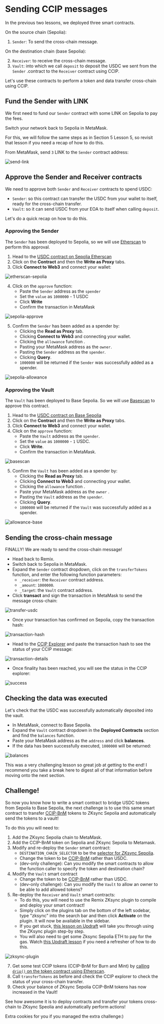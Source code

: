 # Sending CCIP messages

In the previous two lessons, we deployed three smart contracts.

On the source chain (Sepolia):

1. `Sender`: To send the cross-chain message.
   
On the destination chain (base Sepolia):

2. `Receiver`: to receive the cross-chain message.
3. `Vault`: into which we call `deposit` to deposit the USDC we sent from the `Sender` .contract to the `Receiver` contract using CCIP.

Let's use these contracts to perform a token and data transfer cross-chain using CCIP.

## Fund the Sender with LINK

We first need to fund our `Sender` contract with some LINK on Sepolia to pay the fees.

Switch your network back to Sepolia in MetaMask.

For this, we will follow the same steps as in Section 5 Lesson 5, so revisit that lesson if you need a recap of how to do this. 

From MetaMask, send `3` LINK to the `Sender` contract address:

![send-link](../assets/send-link.png)

## Approve the Sender and Receiver contracts

We need to approve both `Sender` and `Receiver` contracts to spend USDC:

- `Sender`: so this contract can transfer the USDC from your wallet to itself, ready for the cross-chain transfer.
- `Vault`: so it can send USDC from your EOA to itself when calling `deposit`.

Let's do a quick recap on how to do this.

### Approving the Sender

The `Sender` has been deployed to Sepolia, so we will use [Etherscan](https://sepolia.etherscan.io/) to perform this approval.

1. Head to the [USDC contract on Sepolia Etherscan](https://sepolia.etherscan.io/address/0x1c7D4B196Cb0C7B01d743Fbc6116a902379C7238)
2. Click on the **Contract** and then the **Write as Proxy** tabs.
3. Click **Connect to Web3** and connect your wallet:

![etherscan-sepolia](../assets/etherscan-sepolia.png)

4. Click on the `approve` function:
    - Paste the `Sender` address as the `spender` 
    - Set the `value` as `1000000` - 1 USDC
    - Click **Write**
    - Confirm the transaction in MetaMask

![sepolia-approve](../assets/sepolia-approve.png)

5. Confirm the `Sender` has been added as a spender by:
    - Clicking the **Read as Proxy** tab.
    - Clicking **Connect to Web3** and connecting your wallet.
    - Clicking the `allowance` function .
    - Pasting your MetaMask address as the `owner`.
    - Pasting the `Sender` address as the `spender`.
    - Clicking **Query**.
    - `1000000` will be returned if the `Sender` was successfully added as a spender.

![sepolia-allowance](../assets/sepolia-allowance.png)

### Approving the Vault

The `Vault` has been deployed to Base Sepolia. So we will use [Basescan](https://sepolia.basescan.org/) to approve this contract.

1. Head to the [USDC contract on Base Sepolia](https://sepolia.basescan.org/address/0x036CbD53842c5426634e7929541eC2318f3dCF7e)
2. Click on the **Contract** and then the **Write as Proxy** tabs.
3. Click **Connect to Web3** and connect your wallet.
4. Click on the `approve` function:
    - Paste the `Vault` address as the `spender`.
    - Set the `value` as `1000000` - `1` USDC.
    - Click **Write**.
    - Confirm the transaction in MetaMask.

![basescan](../assets/basescan.png)

5. Confirm the `Vault` has been added as a spender by:
    - Clicking the **Read as Proxy** tab.
    - Clicking **Connect to Web3** and connecting your wallet.
    - Clicking the `allowance` function .
    - Paste your MetaMask address as the `owner` .
    - Pasting the `Vault` address as the `spender`.
    - Clicking **Query**.
    - `1000000` will be returned if the `Vault` was successfully added as a spender.

![allowance-base](../assets/allowance-base.png)

## Sending the cross-chain message

FINALLY! We are ready to send the cross-chain message!

- Head back to Remix.
- Switch back to Sepolia in MetaMask.
- Expand the `Sender` contract dropdown, click on the `transferTokens` function, and enter the following function parameters:
    - `_receiver`: the `Receiver` contract address.
    - `_amount`: `1000000`.
    - `_target`: the `Vault` contract address.
- Click **transact** and sign the transaction in MetaMask to send the message cross-chain:

![transfer-usdc](../assets/transfer-usdc.png)

- Once your transaction has confirmed on Sepolia, copy the transaction hash:

![transaction-hash](../assets/transaction-hash.png)

- Head to the [CCIP Explorer](https://ccip.chain.link/) and paste the transaction hash to see the status of your CCIP message:

![transaction-details](../assets/transaction-details.png)

- Once finality has been reached, you will see the status in the CCIP explorer:

![success](../assets/success.png)

## Checking the data was executed 

Let's check that the USDC was successfully automatically deposited into the vault.

- In MetaMask, connect to Base Sepolia.
- Expand the `Vault` contract dropdown in the **Deployed Contracts** section and find the `balances` function.
- Paste your MetaMask address as the `address` and click **balances**.
- If the data has been successfully executed, `1000000` will be returned:

![balances](../assets/balances.png)

This was a very challenging lesson so great job at getting to the end! I recommend you take a break here to digest all of that information before moving onto the next section.

## Challenge!

So now you know how to write a smart contract to bridge USDC tokens from Sepolia to Base Sepolia, the next challenge is to use this same smart contract to transfer [CCIP-BnM](https://sepolia.etherscan.io/token/0xfd57b4ddbf88a4e07ff4e34c487b99af2fe82a05#writeContract) tokens to ZKsync Sepolia and automatically send the tokens to a vault!

To do this you will need to:

1. Add the ZKsync Sepolia chain to MetaMask. 
2. Add the CCIP-BnM token on Sepolia and ZKsync Sepolia to Metamask.
3. Modify and re-deploy the `Sender` smart contract:
    - `DESTINATION_CHAIN_SELECTOR` to be the [selector for ZKsync Sepolia](https://docs.chain.link/ccip/directory/testnet/chain/ethereum-testnet-sepolia-zksync-1).
    - Change the token to be [CCIP-BnM](https://sepolia.etherscan.io/token/0xfd57b4ddbf88a4e07ff4e34c487b99af2fe82a05#writeContract) rather than USDC.
    - (dev-only challenge): Can you modify the smart contracts to allow the function caller to specify the token and destination chain?
4. Modify the `Vault` smart contract
    - Change the token to be [CCIP-BnM](https://sepolia.etherscan.io/token/0xfd57b4ddbf88a4e07ff4e34c487b99af2fe82a05#writeContract) rather than USDC.
    - (dev-only challenge): Can you modify the `Vault` to allow an owner to be able to add allowed tokens? 
6. Re-deploy the `Receiver` and `Vault` smart contracts:
    - To do this, you will need to use the Remix ZKsync plugin to compile and deploy your smart contract!
    - Simply click on the plugins tab on the bottom of the left sodebar, type "zksync" into the search bar and then click **Activate** on the plugin. It will now be available in the sidebar.
    - If you get stuck, [this lesson on Updraft](https://updraft.cyfrin.io/courses/solidity/simple-storage/zksync-plugin) will take you through using the ZKsync plugin step-by step.
    - You will also need to get some Zksync Sepolia ETH to pay for the gas. Watch [this Updraft lesson](https://updraft.devcyfrin.com/courses/blockchain-basics/basics/making-your-first-transaction-on-zksync) if you need a refresher of how to do this.

![zksync-plugin](../assets/zksync-plugin.png)

7. Get some test CCIP tokens (CCIP-BnM for Burn and Mint) by [calling `drip()` on the token contract using Etherscan](https://sepolia.etherscan.io/token/0xfd57b4ddbf88a4e07ff4e34c487b99af2fe82a05#writeContract).
9. Call `transferTokens` as before and check the CCIP explorer to check the status of your cross-chain transfer.
10. Check your balance of ZKsync Sepolia CCIP-BnM tokens has now increased in the Vault!

See how awesome it is to deploy contracts and transfer your tokens cross-chain to ZKsync Speolia and automatically perform actions!

Extra cookies for you if you managed the extra challenge:)